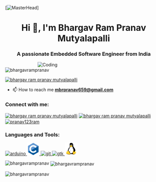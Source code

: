 [![MasterHead](https://encrypted-tbn0.gstatic.com/images?q=tbn:ANd9GcQsjzASOLDKCgjffaUVcmzIfU7By6OsHfitfg&usqp=CAU)]
<h1 align="center">Hi 👋, I'm Bhargav Ram Pranav Mutyalapalli</h1>
<h3 align="center">A passionate Embedded Software Engineer from India</h3>
<img align="right" alt="Coding" width="400" src="https://camo.githubusercontent.com/cae12fddd9d6982901d82580bdf321d81fb299141098ca1c2d4891870827bf17/68747470733a2f2f6d69726f2e6d656469756d2e636f6d2f6d61782f313336302f302a37513379765349765f7430696f4a2d5a2e676966">

<p align="left"> <img src="https://komarev.com/ghpvc/?username=bhargavrampranav&label=Profile%20views&color=0e75b6&style=flat" alt="bhargavrampranav" /> </p>

<p align="left"> <a href="https://twitter.com/bhargav ram pranav mutyalapalli" target="blank"><img src="https://img.shields.io/twitter/follow/bhargav ram pranav mutyalapalli?logo=twitter&style=for-the-badge" alt="bhargav ram pranav mutyalapalli" /></a> </p>

- 📫 How to reach me **mbrpranav659@gmail.com**

<h3 align="left">Connect with me:</h3>
<p align="left">
<a href="https://twitter.com/bhargav ram pranav mutyalapalli" target="blank"><img align="center" src="https://raw.githubusercontent.com/rahuldkjain/github-profile-readme-generator/master/src/images/icons/Social/twitter.svg" alt="bhargav ram pranav mutyalapalli" height="30" width="40" /></a>
<a href="https://linkedin.com/in/bhargav ram pranav mutyalapalli" target="blank"><img align="center" src="https://raw.githubusercontent.com/rahuldkjain/github-profile-readme-generator/master/src/images/icons/Social/linked-in-alt.svg" alt="bhargav ram pranav mutyalapalli" height="30" width="40" /></a>
<a href="https://www.leetcode.com/pranav123ram" target="blank"><img align="center" src="https://raw.githubusercontent.com/rahuldkjain/github-profile-readme-generator/master/src/images/icons/Social/leet-code.svg" alt="pranav123ram" height="30" width="40" /></a>
</p>

<h3 align="left">Languages and Tools:</h3>
<p align="left"> <a href="https://www.arduino.cc/" target="_blank" rel="noreferrer"> <img src="https://cdn.worldvectorlogo.com/logos/arduino-1.svg" alt="arduino" width="40" height="40"/> </a> <a href="https://www.cprogramming.com/" target="_blank" rel="noreferrer"> <img src="https://raw.githubusercontent.com/devicons/devicon/master/icons/c/c-original.svg" alt="c" width="40" height="40"/> </a> <a href="https://git-scm.com/" target="_blank" rel="noreferrer"> <img src="https://www.vectorlogo.zone/logos/git-scm/git-scm-icon.svg" alt="git" width="40" height="40"/> </a> <a href="https://www.gtk.org/" target="_blank" rel="noreferrer"> <img src="https://upload.wikimedia.org/wikipedia/commons/7/71/GTK_logo.svg" alt="gtk" width="40" height="40"/> </a> <a href="https://www.linux.org/" target="_blank" rel="noreferrer"> <img src="https://raw.githubusercontent.com/devicons/devicon/master/icons/linux/linux-original.svg" alt="linux" width="40" height="40"/> </a> </p>

<p><img align="left" src="https://github-readme-stats.vercel.app/api/top-langs?username=bhargavrampranav&show_icons=true&locale=en&layout=compact" alt="bhargavrampranav" /></p>

<p>&nbsp;<img align="center" src="https://github-readme-stats.vercel.app/api?username=bhargavrampranav&show_icons=true&locale=en" alt="bhargavrampranav" /></p>

<p><img align="center" src="https://github-readme-streak-stats.herokuapp.com/?user=bhargavrampranav&" alt="bhargavrampranav" /></p>
